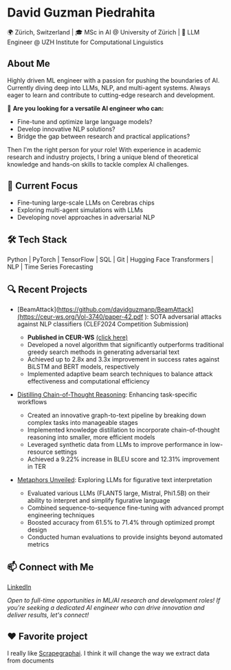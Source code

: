 # David Guzman Piedrahita
🌍 Zürich, Switzerland | 🎓 MSc in AI @ University of Zürich | 💼 LLM Engineer @ UZH Institute for Computational Linguistics

## About Me
Highly driven ML engineer with a passion for pushing the boundaries of AI. Currently diving deep into LLMs, NLP, and multi-agent systems. Always eager to learn and contribute to cutting-edge research and development.

🎯 **Are you looking for a versatile AI engineer who can:**
- Fine-tune and optimize large language models?
- Develop innovative NLP solutions?
- Bridge the gap between research and practical applications?

Then I'm the right person for your role! With experience in academic research and industry projects, I bring a unique blend of theoretical knowledge and hands-on skills to tackle complex AI challenges.

## 🚀 Current Focus
- Fine-tuning large-scale LLMs on Cerebras chips
- Exploring multi-agent simulations with LLMs
- Developing novel approaches in adversarial NLP

## 🛠 Tech Stack
Python | PyTorch | TensorFlow | SQL | Git | Hugging Face Transformers | NLP | Time Series Forecasting

## 🔍 Recent Projects
- [BeamAttack](https://github.com/davidguzmanp/BeamAttack](https://ceur-ws.org/Vol-3740/paper-42.pdf ): SOTA adversarial attacks against NLP classifiers (CLEF2024 Competition Submission)
  - **Published in CEUR-WS** [(click here)](https://ceur-ws.org/Vol-3740/paper-42.pdf)
  - Developed a novel algorithm that significantly outperforms traditional greedy search methods in generating adversarial text
  - Achieved up to 2.8x and 3.3x improvement in success rates against BiLSTM and BERT models, respectively
  - Implemented adaptive beam search techniques to balance attack effectiveness and computational efficiency

- [Distilling Chain-of-Thought Reasoning](https://github.com/davidguzmanp/Graph-to-Text-LLM-with-dataset-augmentation/tree/main): Enhancing task-specific workflows
  - Created an innovative graph-to-text pipeline by breaking down complex tasks into manageable stages
  - Implemented knowledge distillation to incorporate chain-of-thought reasoning into smaller, more efficient models
  - Leveraged synthetic data from LLMs to improve performance in low-resource settings
  - Achieved a 9.22% increase in BLEU score and 12.31% improvement in TER

- [Metaphors Unveiled](https://github.com/davidguzmanp/Essentials): Exploring LLMs for figurative text interpretation
  - Evaluated various LLMs (FLANT5 large, Mistral, Phi1.5B) on their ability to interpret and simplify figurative language
  - Combined sequence-to-sequence fine-tuning with advanced prompt engineering techniques
  - Boosted accuracy from 61.5% to 71.4% through optimized prompt design
  - Conducted human evaluations to provide insights beyond automated metrics

## 📫 Connect with Me
[LinkedIn](https://linkedin.com/in/davidguzman1120) 

*Open to full-time opportunities in ML/AI research and development roles! If you're seeking a dedicated AI engineer who can drive innovation and deliver results, let's connect!*

## ❤️ Favorite project

I really like [Scrapegraphai](https://github.com/ScrapeGraphAI/Scrapegraph-ai). I think it will change the way we extract data from documents

<!--
**davidguzmanp/davidguzmanp** is a ✨ _special_ ✨ repository because its `README.md` (this file) appears on your GitHub profile.

Here are some ideas to get you started:

- 🔭 I’m currently working on ...
- 🌱 I’m currently learning ...
- 👯 I’m looking to collaborate on ...
- 🤔 I’m looking for help with ...
- 💬 Ask me about ...
- 📫 How to reach me: ...
- 😄 Pronouns: ...
- ⚡ Fun fact: ...
-->

